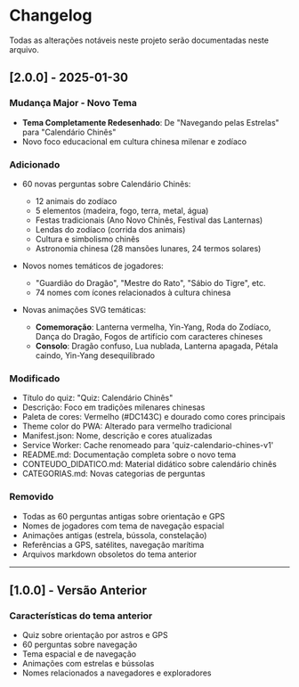 # Changelog

Todas as alterações notáveis neste projeto serão documentadas neste arquivo.

## [2.0.0] - 2025-01-30

### Mudança Major - Novo Tema
- **Tema Completamente Redesenhado**: De "Navegando pelas Estrelas" para "Calendário Chinês"
- Novo foco educacional em cultura chinesa milenar e zodíaco

### Adicionado
- 60 novas perguntas sobre Calendário Chinês:
  - 12 animais do zodíaco
  - 5 elementos (madeira, fogo, terra, metal, água)
  - Festas tradicionais (Ano Novo Chinês, Festival das Lanternas)
  - Lendas do zodíaco (corrida dos animais)
  - Cultura e simbolismo chinês
  - Astronomia chinesa (28 mansões lunares, 24 termos solares)

- Novos nomes temáticos de jogadores:
  - "Guardião do Dragão", "Mestre do Rato", "Sábio do Tigre", etc.
  - 74 nomes com ícones relacionados à cultura chinesa

- Novas animações SVG temáticas:
  - **Comemoração**: Lanterna vermelha, Yin-Yang, Roda do Zodíaco, Dança do Dragão, Fogos de artifício com caracteres chineses
  - **Consolo**: Dragão confuso, Lua nublada, Lanterna apagada, Pétala caindo, Yin-Yang desequilibrado

### Modificado
- Título do quiz: "Quiz: Calendário Chinês"
- Descrição: Foco em tradições milenares chinesas
- Paleta de cores: Vermelho (#DC143C) e dourado como cores principais
- Theme color do PWA: Alterado para vermelho tradicional
- Manifest.json: Nome, descrição e cores atualizadas
- Service Worker: Cache renomeado para 'quiz-calendario-chines-v1'
- README.md: Documentação completa sobre o novo tema
- CONTEUDO_DIDATICO.md: Material didático sobre calendário chinês
- CATEGORIAS.md: Novas categorias de perguntas

### Removido
- Todas as 60 perguntas antigas sobre orientação e GPS
- Nomes de jogadores com tema de navegação espacial
- Animações antigas (estrela, bússola, constelação)
- Referências a GPS, satélites, navegação marítima
- Arquivos markdown obsoletos do tema anterior

---

## [1.0.0] - Versão Anterior

### Características do tema anterior
- Quiz sobre orientação por astros e GPS
- 60 perguntas sobre navegação
- Tema espacial e de navegação
- Animações com estrelas e bússolas
- Nomes relacionados a navegadores e exploradores
